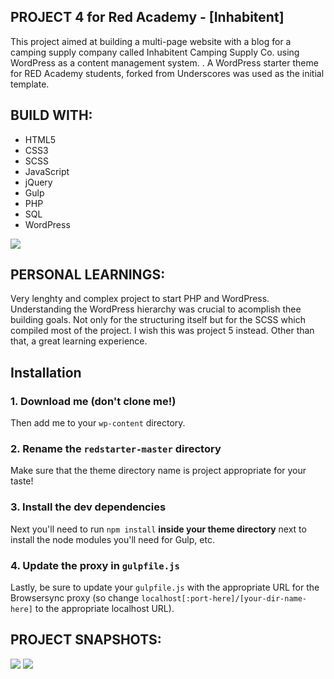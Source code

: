## PROJECT 4 for Red Academy - [Inhabitent]

This project aimed at building a multi-page website with a blog for a camping supply company called Inhabitent Camping Supply Co. using WordPress as a content management system. . A WordPress starter theme for RED Academy students, forked from Underscores was used as the initial template.

## BUILD WITH:

- HTML5
- CSS3
- SCSS
- JavaScript
- jQuery
- Gulp
- PHP
- SQL
- WordPress

<img src="https://user-images.githubusercontent.com/43591615/63141850-26e73200-bf9c-11e9-9308-29cfdc8bc14b.png">

## PERSONAL LEARNINGS:

Very lenghty and complex project to start PHP and WordPress. Understanding the WordPress hierarchy was crucial to acomplish thee building goals. Not only for the structuring itself but for the SCSS which compiled most of the project. I wish this was project 5 instead. Other than that, a great learning experience.  

## Installation

### 1. Download me (don't clone me!)

Then add me to your `wp-content` directory.

### 2. Rename the `redstarter-master` directory

Make sure that the theme directory name is project appropriate for your taste!

### 3. Install the dev dependencies

Next you'll need to run `npm install` **inside your theme directory** next to install the node modules you'll need for Gulp, etc.

### 4. Update the proxy in `gulpfile.js`

Lastly, be sure to update your `gulpfile.js` with the appropriate URL for the Browsersync proxy (so change `localhost[:port-here]/[your-dir-name-here]` to the appropriate localhost URL).

## PROJECT SNAPSHOTS:

  <img src="https://user-images.githubusercontent.com/43591615/63142337-44b59680-bf9e-11e9-8e39-f62b690b9974.png">
  <img src="https://user-images.githubusercontent.com/43591615/63142378-6d3d9080-bf9e-11e9-8c74-b1d7ca4dc7bd.png">